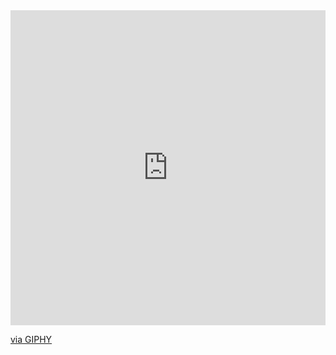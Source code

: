 <div style="width:100%;height:0;padding-bottom:100%;position:relative;"><iframe src="https://giphy.com/embed/sQuHLqjWwRXGvrjkg0" width="100%" height="100%" style="position:absolute" frameBorder="0" class="giphy-embed" allowFullScreen></iframe></div><p><a href="https://giphy.com/gifs/abcnetwork-steve-harvey-family-feud-judge-sQuHLqjWwRXGvrjkg0">via GIPHY</a></p>
